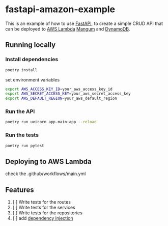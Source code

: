 # fastapi-amazon-example

This is an example of how to use [FastAPI](https://fastapi.tiangolo.com/),
to create a simple CRUD API that can be deployed to [AWS Lambda](https://aws.amazon.com/lambda/)
[Mangum](https://mangum.io/) and [DynamoDB](https://aws.amazon.com/dynamodb/).



## Running locally

### Install dependencies

```bash
poetry install
```

set environment variables

```bash
export AWS_ACCESS_KEY_ID=your_aws_access_key_id
export AWS_SECRET_ACCESS_KEY=your_aws_secret_access_key
export AWS_DEFAULT_REGION=your_aws_default_region
```

### Run the API

```bash
poetry run uvicorn app.main:app --reload
```

### Run the tests

```bash
poetry run pytest
```

## Deploying to AWS Lambda
check the .github/workflows/main.yml


## Features
1. [ ] Write tests for the routes
2. [ ] Write tests for the services
3. [ ] Write tests for the repositories
4. [ ] add [dependency injection](https://python-dependency-injector.ets-labs.org/)
